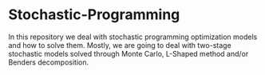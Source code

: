 # Stochastic-Programming
In this repository we deal with stochastic programming optimization models and how to solve them. Mostly, we are going to deal with two-stage stochastic models solved through Monte Carlo, L-Shaped method and/or Benders decomposition.
